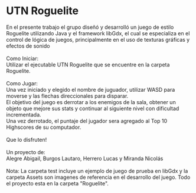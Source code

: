 # UTN Roguelite
En el presente trabajo el grupo diseñó y desarrolló un juego de estilo Roguelite utilizando Java y el framework libGdx, el cual se especializa en el control de lógica de juegos, principalmente en el uso de texturas gráficas y efectos de sonido
<br />
<br />
Como Iniciar: <br />
Utilizar el ejecutable UTN Roguelite que se encuentre en la carpeta Roguelite.
<br />
<br />
Como Jugar: <br />
Una vez iniciado y elegido el nombre de juguador, utilizar WASD para moverse y las flechas direccionales para disparar.<br />
El objetivo del juego es derrotar a los enemigos de la sala, obtener un objeto que mejore sus stats y continuar al siguiente nivel con dificultad incrementada.<br />
Una vez derrotado, el puntaje del jugador sera agregado al Top 10 Highscores de su computador.<br />
<br />
Que lo disfruten!
<br />
<br />
Un proyecto de:<br />
Alegre Abigail, Burgos Lautaro, Herrero Lucas y Miranda Nicolás
<br />
<br />
Nota: La carpeta test incluye un ejemplo de juego de prueba en libGdx y la carpeta Assets son imagenes de referencia en el desarrollo del juego. Todo el proyecto esta en la carpeta "Roguelite". 

